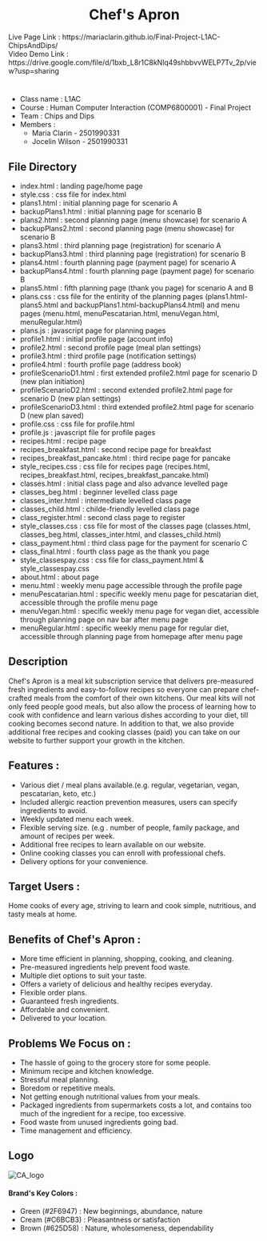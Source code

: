 <h1 align="center">Chef's Apron</h1> 
Live Page Link : https://mariaclarin.github.io/Final-Project-L1AC-ChipsAndDips/ <br />
Video Demo Link : https://drive.google.com/file/d/1bxb_L8r1C8kNlq49shbbvvWELP7Tv_2p/view?usp=sharing <br />

#
* Class name : L1AC
* Course : Human Computer Interaction (COMP6800001) - Final Project
* Team : Chips and Dips
* Members :
  * Maria Clarin - 2501990331 
  * Jocelin Wilson - 2501990331

## File Directory 
* index.html : landing page/home page
* style.css : css file for index.html
* plans1.html : initial planning page for scenario A
* backupPlans1.html : initial planning page for scenario B
* plans2.html : second planning page (menu showcase) for scenario A
* backupPlans2.html : second planning page (menu showcase) for scenario B
* plans3.html : third planning page (registration) for scenario A
* backupPlans3.html : third planning page (registration) for scenario B
* plans4.html : fourth planning page (payment page) for scenario A
* backupPlans4.html : fourth planning page (payment page) for scenario B
* plans5.html : fifth planning page (thank you page) for scenario A and B
* plans.css : css file for the entirity of the planning pages (plans1.html-plans5.html and backupPlans1.html-backupPlans4.html) and menu pages (menu.html, menuPescatarian.html, menuVegan.html, menuRegular.html)
* plans.js : javascript page for planning pages
* profile1.html : initial profile page (account info)
* profile2.html : second profile page (meal plan settings)
* profile3.html : third profile page (notification settings)
* profile4.html : fourth profile page (address book)
* profileScenarioD1.html : first extended profile2.html page for scenario D (new plan initiation)
* profileScenarioD2.html : second extended profile2.html page for scenario D (new plan settings)
* profileScenarioD3.html : third extended profile2.html page for scenario D (new plan saved)
* profile.css : css file for profile.html
* profile.js : javascript file for profile pages
* recipes.html : recipe page
* recipes_breakfast.html : second recipe page for breakfast
* recipes_breakfast_pancake.html : third recipe page for pancake
* style_recipes.css : css file for recipes page (recipes.html, recipes_breakfast.html, recipes_breakfast_pancake.html)
* classes.html : initial class page and also advance levelled page
* classes_beg.html : beginner levelled class page
* classes_inter.html : intermediate levelled class page
* classes_child.html : childe-friendly levelled class page
* class_register.html : second class page to register
* style_classes.css : css file for most of the classes page (classes.html, classes_beg.html, classes_inter.html, and classes_child.html)
* class_payment.html : third class page for the payment for scenario C
* class_final.html : fourth class page as the thank you page
* style_classespay.css : css file for class_payment.html & style_classespay.css
* about.html : about page
* menu.html : weekly menu page accessible through the profile page
* menuPescatarian.html : specific weekly menu page for pescatarian diet, accessible through the profile menu page
* menuVegan.html : specific weekly menu page for vegan diet, accessible through planning page on nav bar after menu page
* menuRegular.html : specific weekly menu page for regular diet, accessible through planning page from homepage after menu page

## Description
Chef's Apron is a meal kit subscription service that delivers pre-measured fresh ingredients and easy-to-follow recipes so everyone can prepare chef-crafted meals from the comfort of their own kitchens.
Our meal kits will not only feed people good meals, but also allow the process of learning how to cook with confidence and learn various dishes according to your diet, till cooking becomes second nature.
In addition to that, we also provide additional free recipes and cooking classes (paid) you can take on our website to further support your growth in the kitchen.

## Features :
* Various diet / meal plans available.(e.g. regular, vegetarian, vegan, pescatarian, keto, etc.)
* Included allergic reaction prevention measures, users can specify ingredients to avoid.
* Weekly updated menu each week.
* Flexible serving size. (e.g . number of people, family package, and amount of recipes per week.
* Additional free recipes to learn available on our website.
* Online cooking classes you can enroll with professional chefs.
* Delivery options for your convenience.

## Target Users :
Home cooks of every age, striving to learn and cook simple, nutritious, and tasty meals at home.

## Benefits of Chef's Apron :
* More time efficient in planning, shopping, cooking, and cleaning.
* Pre-measured ingredients help prevent food waste.
* Multiple diet options to suit your taste.
* Offers a variety of delicious and healthy recipes everyday.
* Flexible order plans.
* Guaranteed fresh ingredients.
* Affordable and convenient.
* Delivered to your location.

## Problems We Focus on :
* The hassle of going to the grocery store for some people.
* Minimum recipe and kitchen knowledge.
* Stressful meal planning.
* Boredom or repetitive meals.
* Not getting enough nutritional values from your meals.
* Packaged ingredients from supermarkets costs a lot, and contains too much of the ingredient for a recipe, too excessive.
* Food waste from unused ingredients going bad.
* Time management and efficiency.

## Logo
![CA_logo](https://cdn.discordapp.com/attachments/794551109523341353/905837658633273344/GreenLeafs_1.png)

#### Brand's Key Colors :
* Green (#2F6947) : New beginnings, abundance, nature
* Cream (#C6BCB3) : Pleasantness or satisfaction
* Brown (#625D58) : Nature, wholesomeness, dependability
